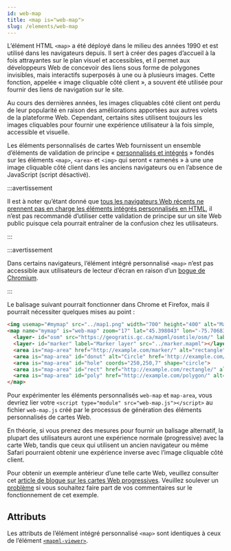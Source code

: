 ```yaml
---
id: web-map
title: <map is="web-map">
slug: /elements/web-map
---
```


L’élément HTML `<map>` a été déployé dans le milieu des années 1990 et est utilisé dans les navigateurs depuis. Il sert à créer des pages d’accueil à la fois attrayantes sur le plan visuel et accessibles, et il permet aux développeurs Web de concevoir des liens sous forme de polygones invisibles, mais interactifs superposés à une ou à plusieurs images. Cette fonction, appelée « image cliquable côté client », a souvent été utilisée pour fournir des liens de navigation sur le site.

Au cours des dernières années, les images cliquables côté client ont perdu de leur popularité en raison des améliorations apportées aux autres volets de la plateforme Web. Cependant, certains sites utilisent toujours les images cliquables pour fournir une expérience utilisateur à la fois simple, accessible et visuelle.

Les éléments personnalisés de cartes Web fournissent un ensemble d’éléments de validation de principe « [personnalisés et intégrés](https://developer.mozilla.org/en-US/docs/Web/Web_Components/Using_custom_elements) » fondés sur les éléments `<map>`, `<area>` et `<img>` qui seront « ramenés » à une une image cliquable côté client dans les anciens navigateurs ou en l’absence de JavaScript (script désactivé).

:::avertissement

Il est à noter qu’étant donné que [tous les navigateurs Web récents ne prennent pas en charge les éléments intégrés personnalisés en HTML](https://caniuse.com/mdn-api_customelementregistry_builtin), il n’est pas recommandé d’utiliser cette validation de principe sur un site Web public puisque cela pourrait entraîner de la confusion chez les utilisateurs.

:::

:::avertissement

Dans certains navigateurs, l’élément intégré personnalisé `<map>` n’est pas accessible aux utilisateurs de lecteur d’écran en raison d’un [bogue de Chromium](https://bugs.chromium.org/p/chromium/issues/detail?id=1208405).

:::

Le balisage suivant pourrait fonctionner dans Chrome et Firefox, mais il pourrait nécessiter quelques mises au point :

```html
<img usemap="#mymap" src="../map1.png" width="700" height="400" alt="Map area">
<map name="mymap" is="web-map" zoom="17" lat="45.398043" lon="-75.70683" controls>
  <layer- id="osm" src="https://geogratis.gc.ca/mapml/osmtile/osm/" label="Open Street Map" checked></layer->
  <layer- id="marker" label="Marker layer" src="../marker.mapml"></layer->
  <area is="map-area" href="http://example.com/marker/" alt="rectangle" coords="255,145,275,190" shape="rect">
  <area is="map-area" id="donut" alt="Circle" href='http://example.com/circle/' coords="250,250,25" shape="circle">
  <area is="map-area" id="hole" coords="250,250,7" shape="circle">
  <area is="map-area" id="rect" href="http://example.com/rectangle/" alt="Rectangle" coords="345,290,415,320" shape="rect">
  <area is="map-area" id="poly" href="http://example.com/polygon/" alt="Polygon" coords="392,116,430,100,441,128,405,145" shape="poly">
</map>
```

Pour expérimenter les éléments personnalisés `web-map` et `map-area`, vous devriez lier votre `<script type="module" src="web-map.js"></script>` au fichier `web-map.js` créé par le processus de génération des éléments personnalisés de cartes Web.

En théorie, si vous prenez des mesures pour fournir un balisage alternatif, la plupart des utilisateurs auront une expérience normale (progressive) avec la carte Web, tandis que ceux qui utilisent un ancien navigateur ou même Safari pourraient obtenir une expérience inverse avec l’image cliquable côté client. 

Pour obtenir un exemple antérieur d’une telle carte Web, veuillez consulter cet [article de blogue sur les cartes Web progressives](https://maps4html.org/MapML.js/blog/progressive-web-maps.html). Veuillez soulever un [problème](https://github.com/Maps4HTML/MapML.js/issues) si vous souhaitez faire part de vos commentaires sur le fonctionnement de cet exemple.

## Attributs 

Les attributs de l’élément intégré personnalisé `<map>` sont identiques à ceux de l’élément [`<mapml-viewer>`](mapml-viewer).

